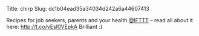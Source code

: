Title: chirp
Slug: dc1b04ead35a34034d242a6a44607413

Recipes for job seekers, parents and your health <a href="http://twitter.com/IFTTT">@IFTTT</a> – read all about it here: <a href="http://t.co/vEsI0VEpkA">http://t.co/vEsI0VEpkA</a> Brilliant :)
